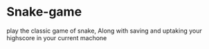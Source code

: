 # Snake-game

play the classic game of snake, Along with saving and uptaking your highscore in your current machone 
